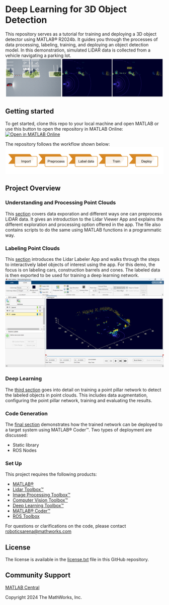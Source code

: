 # Deep Learning for 3D Object Detection

This repository serves as a tutorial for training and deploying a 3D object detector using MATLAB® R2024b. It guides you through the processes of data processing, labeling, training, and deploying an object detection model. In this demonstration, simulated LiDAR data is collected from a vehicle navigating a parking lot.
![project overview](./images/scene-lidar-labels.png)

## Getting started

To get started, clone this repo to your local machine and open MATLAB or use this button to open the repository in MATLAB Online:
[![Open in MATLAB Online](https://www.mathworks.com/images/responsive/global/open-in-matlab-online.svg)](https://matlab.mathworks.com/open/github/v1?repo=​​https://github.com/mathworks-robotics/deep-learning-for-3D-object-detection​)

The repository follows the workflow shown below:
![workflow](./images/main-workflow.png)

## Project Overview

### Understanding and Processing Point Clouds

This [section](<./1. Import and Process>) covers data exporation and different ways one can preprocess LiDAR data. It gives an introduction to the Lidar Viewer App and explains the different exploration and processing option offered in the app. The file also contains scripts to do the same using MATLAB functions in a programmatic way. 

### Labeling Point Clouds

This [section](<./2. Labeling Point Clouds>) introduces the Lidar Labeler App and walks through the steps to interactively label objects of interest using the app. For this demo, the focus is on labeling cars, construction barrels and cones. The labeled data is then exported to be used for training a deep learning network.
![lidar labeler](./images/lidar-labeler.png)

### Deep Learning

The [third section](<./3. Deep Learning with Point Clouds - Training Object Detectors>) goes into detail on training a point pillar network to detect the labeled objects in point clouds. This includes data augmentation, configuring the point pillar network, training and evaluating the results.

### Code Generation

The [final section](<./4. Deploying 3D Object Detectors>) demonstrates how the trained network can be deployed to a target system using MATLAB® Coder™. Two types of deployment are discussed:
- Static library
- ROS Nodes

### Set Up

This project requires the following products:
- [MATLAB®](https://www.mathworks.com/products/matlab.html)
- [Lidar Toolbox™](https://www.mathworks.com/products/lidar.html)
- [Image Processing Toolbox™](https://www.mathworks.com/products/image-processing.html)
- [Computer Vision Toolbox™](https://www.mathworks.com/products/computer-vision.html)
- [Deep Learning Toolbox™](https://www.mathworks.com/products/deep-learning.html)
- [MATLAB® Coder™](https://www.mathworks.com/products/matlab-coder.html)
- [ROS Toolbox](https://www.mathworks.com/products/ros.html)

For questions or clarifications on the code, please contact roboticsarena@mathworks.com


## License
The license is available in the [license.txt](license.txt) file in this GitHub repository.

## Community Support
[MATLAB Central](https://www.mathworks.com/matlabcentral/)

Copyright 2024 The MathWorks, Inc.
